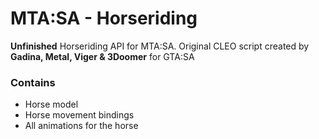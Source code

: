 # MTA:SA - Horseriding
**Unfinished** Horseriding API for MTA:SA.
Original CLEO script created by **Gadina, Metal, Viger & 3Doomer** for GTA:SA

### Contains
  - Horse model
  - Horse movement bindings
  - All animations for the horse
